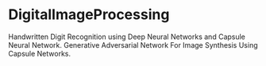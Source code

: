 # DigitalImageProcessing
Handwritten Digit Recognition using Deep Neural Networks and Capsule Neural Network.
Generative Adversarial Network For Image Synthesis Using Capsule Networks.
